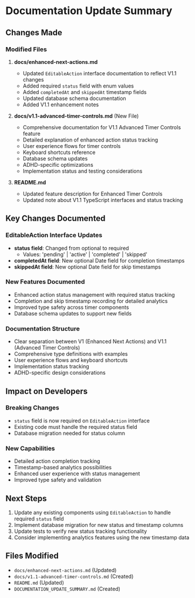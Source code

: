 # Documentation Update Summary

## Changes Made

### Modified Files
1. **docs/enhanced-next-actions.md**
   - Updated `EditableAction` interface documentation to reflect V1.1 changes
   - Added required `status` field with enum values
   - Added `completedAt` and `skippedAt` timestamp fields
   - Updated database schema documentation
   - Added V1.1 enhancement notes

2. **docs/v1.1-advanced-timer-controls.md** (New File)
   - Comprehensive documentation for V1.1 Advanced Timer Controls feature
   - Detailed explanation of enhanced action status tracking
   - User experience flows for timer controls
   - Keyboard shortcuts reference
   - Database schema updates
   - ADHD-specific optimizations
   - Implementation status and testing considerations

3. **README.md**
   - Updated feature description for Enhanced Timer Controls
   - Updated note about V1.1 TypeScript interfaces and status tracking

## Key Changes Documented

### EditableAction Interface Updates
- **status field**: Changed from optional to required
  - Values: 'pending' | 'active' | 'completed' | 'skipped'
- **completedAt field**: New optional Date field for completion timestamps
- **skippedAt field**: New optional Date field for skip timestamps

### New Features Documented
- Enhanced action status management with required status tracking
- Completion and skip timestamp recording for detailed analytics
- Improved type safety across timer components
- Database schema updates to support new fields

### Documentation Structure
- Clear separation between V1 (Enhanced Next Actions) and V1.1 (Advanced Timer Controls)
- Comprehensive type definitions with examples
- User experience flows and keyboard shortcuts
- Implementation status tracking
- ADHD-specific design considerations

## Impact on Developers

### Breaking Changes
- `status` field is now required on `EditableAction` interface
- Existing code must handle the required status field
- Database migration needed for status column

### New Capabilities
- Detailed action completion tracking
- Timestamp-based analytics possibilities
- Enhanced user experience with status management
- Improved type safety and validation

## Next Steps

1. Update any existing components using `EditableAction` to handle required `status` field
2. Implement database migration for new status and timestamp columns
3. Update tests to verify new status tracking functionality
4. Consider implementing analytics features using the new timestamp data

## Files Modified
- `docs/enhanced-next-actions.md` (Updated)
- `docs/v1.1-advanced-timer-controls.md` (Created)
- `README.md` (Updated)
- `DOCUMENTATION_UPDATE_SUMMARY.md` (Created)